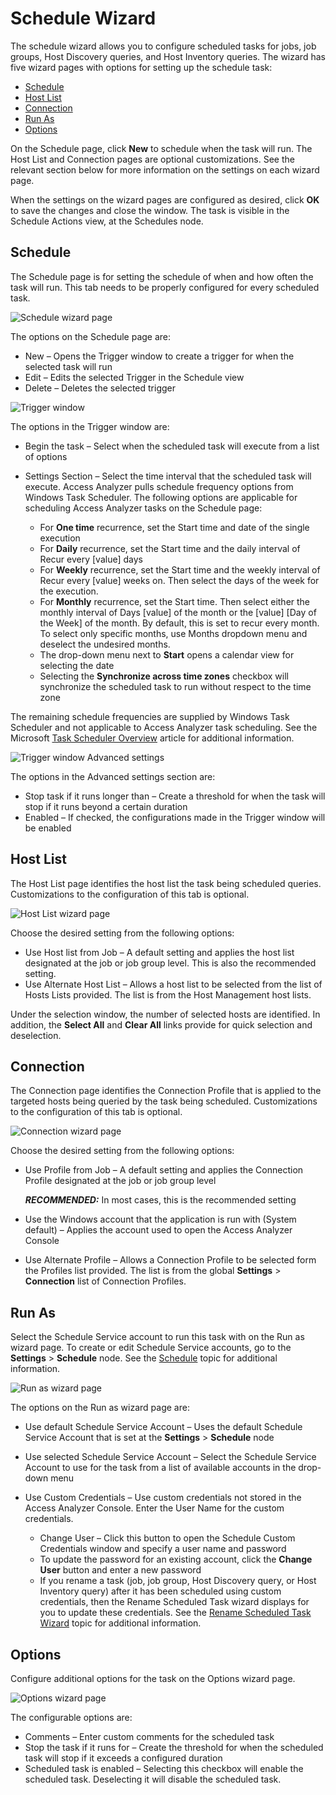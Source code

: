 # Schedule Wizard

The schedule wizard allows you to configure scheduled tasks for jobs, job groups, Host Discovery
queries, and Host Inventory queries. The wizard has five wizard pages with options for setting up
the schedule task:

- [Schedule](#schedule)
- [Host List](#host-list)
- [Connection](#connection)
- [Run As](#run-as)
- [Options](#options)

On the Schedule page, click **New** to schedule when the task will run. The Host List and Connection
pages are optional customizations. See the relevant section below for more information on the
settings on each wizard page.

When the settings on the wizard pages are configured as desired, click **OK** to save the changes
and close the window. The task is visible in the Schedule Actions view, at the Schedules node.

## Schedule

The Schedule page is for setting the schedule of when and how often the task will run. This tab
needs to be properly configured for every scheduled task.

![Schedule wizard page](/img/product_docs/accessanalyzer/12.0/admin/schedule/schedule.webp)

The options on the Schedule page are:

- New – Opens the Trigger window to create a trigger for when the selected task will run
- Edit – Edits the selected Trigger in the Schedule view
- Delete – Deletes the selected trigger

![Trigger window](/img/product_docs/accessanalyzer/12.0/admin/schedule/triggerwindow.webp)

The options in the Trigger window are:

- Begin the task – Select when the scheduled task will execute from a list of options
- Settings Section – Select the time interval that the scheduled task will execute. Access Analyzer
  pulls schedule frequency options from Windows Task Scheduler. The following options are applicable
  for scheduling Access Analyzer tasks on the Schedule page:

    - For **One time** recurrence, set the Start time and date of the single execution
    - For **Daily** recurrence, set the Start time and the daily interval of Recur every [value]
      days
    - For **Weekly** recurrence, set the Start time and the weekly interval of Recur every [value]
      weeks on. Then select the days of the week for the execution.
    - For **Monthly** recurrence, set the Start time. Then select either the monthly interval of
      Days [value] of the month or the [value] [Day of the Week] of the month. By default, this is
      set to recur every month. To select only specific months, use Months dropdown menu and
      deselect the undesired months.
    - The drop-down menu next to **Start** opens a calendar view for selecting the date
    - Selecting the **Synchronize across time zones** checkbox will synchronize the scheduled task
      to run without respect to the time zone

The remaining schedule frequencies are supplied by Windows Task Scheduler and not applicable to
Access Analyzer task scheduling. See the Microsoft
[Task Scheduler Overview](https://technet.microsoft.com/en-us/library/cc721871.aspx) article for
additional information.

![Trigger window Advanced settings](/img/product_docs/accessanalyzer/12.0/admin/schedule/triggerwindowadvancedsettings.webp)

The options in the Advanced settings section are:

- Stop task if it runs longer than – Create a threshold for when the task will stop if it runs
  beyond a certain duration
- Enabled – If checked, the configurations made in the Trigger window will be enabled

## Host List

The Host List page identifies the host list the task being scheduled queries. Customizations to the
configuration of this tab is optional.

![Host List wizard page](/img/product_docs/accessanalyzer/12.0/admin/schedule/hostlist.webp)

Choose the desired setting from the following options:

- Use Host list from Job – A default setting and applies the host list designated at the job or job
  group level. This is also the recommended setting.
- Use Alternate Host List – Allows a host list to be selected from the list of Hosts Lists provided.
  The list is from the Host Management host lists.

Under the selection window, the number of selected hosts are identified. In addition, the **Select
All** and **Clear All** links provide for quick selection and deselection.

## Connection

The Connection page identifies the Connection Profile that is applied to the targeted hosts being
queried by the task being scheduled. Customizations to the configuration of this tab is optional.

![Connection wizard page](/img/product_docs/accessanalyzer/12.0/admin/schedule/connection.webp)

Choose the desired setting from the following options:

- Use Profile from Job – A default setting and applies the Connection Profile designated at the job
  or job group level

    **_RECOMMENDED:_** In most cases, this is the recommended setting

- Use the Windows account that the application is run with (System default) – Applies the account
  used to open the Access Analyzer Console
- Use Alternate Profile – Allows a Connection Profile to be selected form the Profiles list
  provided. The list is from the global **Settings** > **Connection** list of Connection Profiles.

## Run As

Select the Schedule Service account to run this task with on the Run as wizard page. To create or
edit Schedule Service accounts, go to the **Settings** > **Schedule** node. See the
[Schedule](/docs/accessanalyzer/12.0/admin/settings/schedule.md) topic for additional information.

![Run as wizard page](/img/product_docs/accessanalyzer/12.0/admin/schedule/runas.webp)

The options on the Run as wizard page are:

- Use default Schedule Service Account – Uses the default Schedule Service Account that is set at
  the **Settings** > **Schedule** node
- Use selected Schedule Service Account – Select the Schedule Service Account to use for the task
  from a list of available accounts in the drop-down menu
- Use Custom Credentials – Use custom credentials not stored in the Access Analyzer Console. Enter
  the User Name for the custom credentials.

    - Change User – Click this button to open the Schedule Custom Credentials window and specify a
      user name and password
    - To update the password for an existing account, click the **Change User** button and enter a
      new password
    - If you rename a task (job, job group, Host Discovery query, or Host Inventory query) after it
      has been scheduled using custom credentials, then the Rename Scheduled Task wizard displays
      for you to update these credentials. See the [Rename Scheduled Task Wizard](/docs/accessanalyzer/12.0/admin/schedule/renamewizard.md)
      topic for additional information.

## Options

Configure additional options for the task on the Options wizard page.

![Options wizard page](/img/product_docs/accessanalyzer/12.0/admin/schedule/options.webp)

The configurable options are:

- Comments – Enter custom comments for the scheduled task
- Stop the task if it runs for – Create the threshold for when the scheduled task will stop if it
  exceeds a configured duration
- Scheduled task is enabled – Selecting this checkbox will enable the scheduled task. Deselecting it
  will disable the scheduled task.

